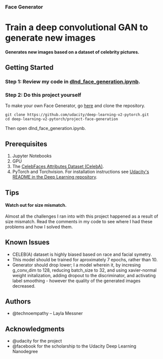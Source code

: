 ### Face Generator
# Train a deep convolutional GAN to generate new images

#### Generates new images based on a dataset of celebrity pictures.
## Getting Started
### Step 1: Review my code in [dlnd_face_generation.ipynb](https://github.com/technoempathy/face-generator/blob/master/dlnd_face_generation.ipynb "Title").

### Step 2: Do this project yourself
To make your own Face Generator, go [here](https://github.com/udacity/deep-learning-v2-pytorch "Title") and clone the repository.
```
git clone https://github.com/udacity/deep-learning-v2-pytorch.git
cd deep-learning-v2-pytorch/project-face-generation
```
Then open dlnd_face_generation.ipynb. 

## Prerequisites
1. Jupyter Notebooks
2. GPU
3. The [CelebFaces Attributes Dataset (CelebA)](http://mmlab.ie.cuhk.edu.hk/projects/CelebA.html). 
4. PyTorch and Torchvision. For installation instructions see [Udacity's README in the Deep Learning repository](https://github.com/udacity/deep-learning-v2-pytorch "Title").

## Tips
#### Watch out for size mismatch. 
Almost all the challenges I ran into with this project happened as a result of size mismatch. Read the comments in my code to see where I had these problems and how I solved them.

## Known Issues
* CELEB(A) dataset is highly biased based on race and facial symetry. 
* This model should be trained for aproximately 7 epochs, rather than 10.
* Generator should drop lower; I a model wherein it, by incresing g_conv_dim to 128, reducing batch_size to 32, and using xavier-normal weight initalization, adding dropout to the discriminator, and activating label smoothing - however the quality of the generated images decreased.

## Authors
- @technoempathy – Layla Messner 

## Acknowledgments
-	@udacity for the project
-	@facebook for the scholarship to the Udacity Deep Learning Nanodegree
